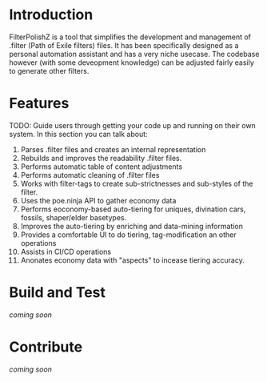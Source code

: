# Introduction 
FilterPolishZ is a tool that simplifies the development and management of .filter (Path of Exile filters) files. It has been specifically designed as a personal automation assistant and has a very niche usecase. The codebase however (with some deveopment knowledge) can be adjusted fairly easily to generate other filters.

# Features
TODO: Guide users through getting your code up and running on their own system. In this section you can talk about:
1.	Parses .filter files and creates an internal representation
2.  Rebuilds and improves the readability .filter files.
3.	Performs automatic table of content adjustments
4.	Performs automatic cleaning of .filter files
5.  Works with filter-tags to create sub-strictnesses and sub-styles of the filter.
6.  Uses the poe.ninja API to gather economy data
7.  Performs eoconomy-based auto-tiering for uniques, divination cars, fossils, shaper/elder basetypes.
8.  Improves the auto-tiering by enriching and data-mining information
9.  Provides a comfortable UI to do tiering, tag-modification an other operations
10. Assists in CI/CD operations
11. Anonates economy data with "aspects" to incease tiering accuracy.

# Build and Test
*coming soon*

# Contribute
*coming soon*